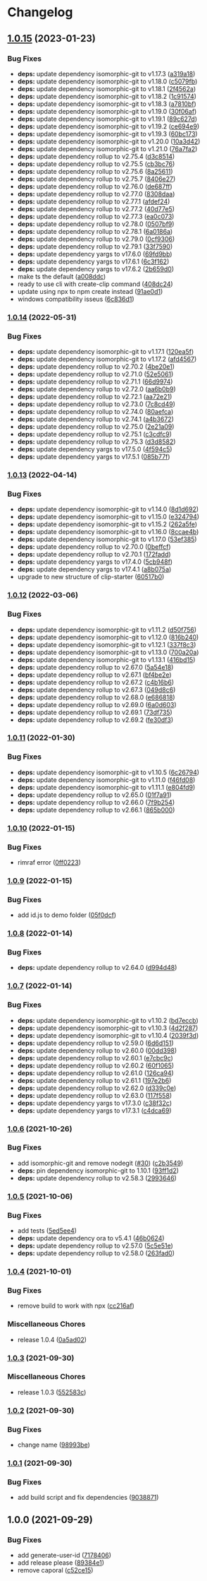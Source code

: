 # Changelog

## [1.0.15](https://github.com/donkeyclip/cli/compare/v1.0.14...v1.0.15) (2023-01-23)


### Bug Fixes

* **deps:** update dependency isomorphic-git to v1.17.3 ([a319a18](https://github.com/donkeyclip/cli/commit/a319a18a5d3dbf2e4e32058b8ee08d167999c091))
* **deps:** update dependency isomorphic-git to v1.18.0 ([c5079fb](https://github.com/donkeyclip/cli/commit/c5079fb48640f59556161b13ac88cb0bb3c2dfa6))
* **deps:** update dependency isomorphic-git to v1.18.1 ([2f4562a](https://github.com/donkeyclip/cli/commit/2f4562a5042342ff700b8c59363fabba7d4b5ec6))
* **deps:** update dependency isomorphic-git to v1.18.2 ([1c91574](https://github.com/donkeyclip/cli/commit/1c91574dfa3f486f67e84ed14fce42072f78ce4d))
* **deps:** update dependency isomorphic-git to v1.18.3 ([a7810bf](https://github.com/donkeyclip/cli/commit/a7810bfe8915b8d7737e03d164eaf298dda6feca))
* **deps:** update dependency isomorphic-git to v1.19.0 ([30f06af](https://github.com/donkeyclip/cli/commit/30f06afb39014cd72cb26ba9694ff5ead298408d))
* **deps:** update dependency isomorphic-git to v1.19.1 ([89c627d](https://github.com/donkeyclip/cli/commit/89c627dad52c02c0854e3342d15376a109b4686d))
* **deps:** update dependency isomorphic-git to v1.19.2 ([ce694e9](https://github.com/donkeyclip/cli/commit/ce694e9c941535e016ce19d0919594589860f5ab))
* **deps:** update dependency isomorphic-git to v1.19.3 ([60bc173](https://github.com/donkeyclip/cli/commit/60bc173da276aa8154c8d9415fba04a38e3714b9))
* **deps:** update dependency isomorphic-git to v1.20.0 ([10a3d42](https://github.com/donkeyclip/cli/commit/10a3d42130bb4bb3aeefe7499da5ca04af608d1b))
* **deps:** update dependency isomorphic-git to v1.21.0 ([76a7fa2](https://github.com/donkeyclip/cli/commit/76a7fa2b063528fbcc60dd90f51efa6015d72cda))
* **deps:** update dependency rollup to v2.75.4 ([d3c8514](https://github.com/donkeyclip/cli/commit/d3c8514293b84caaaed0bab2c9d61921aac11b09))
* **deps:** update dependency rollup to v2.75.5 ([cb3bc76](https://github.com/donkeyclip/cli/commit/cb3bc7609615184b40bc495feb21396bbe22d6d4))
* **deps:** update dependency rollup to v2.75.6 ([8a25611](https://github.com/donkeyclip/cli/commit/8a256110acd64798555f0c3e13fce46cf0504033))
* **deps:** update dependency rollup to v2.75.7 ([8406e27](https://github.com/donkeyclip/cli/commit/8406e271a4ad077c05c6c2811fac2811f39ad5c9))
* **deps:** update dependency rollup to v2.76.0 ([de687ff](https://github.com/donkeyclip/cli/commit/de687ffa7973e6f3cf2fef3a9c847c4aad330c11))
* **deps:** update dependency rollup to v2.77.0 ([8308daa](https://github.com/donkeyclip/cli/commit/8308daa4c49d61acbd426844106c6003a27c8bf8))
* **deps:** update dependency rollup to v2.77.1 ([afdef24](https://github.com/donkeyclip/cli/commit/afdef244a22ea8a59a59c620f7819572294f2ca1))
* **deps:** update dependency rollup to v2.77.2 ([40d77e5](https://github.com/donkeyclip/cli/commit/40d77e5d4513c4b198c48e22e940e8a1c2396fd9))
* **deps:** update dependency rollup to v2.77.3 ([ea0c073](https://github.com/donkeyclip/cli/commit/ea0c0739d4a1ca8762253db2c1df410f1c3a292d))
* **deps:** update dependency rollup to v2.78.0 ([0507bf9](https://github.com/donkeyclip/cli/commit/0507bf98acd00e2892e4bb7c48fc2bb9dee95d2d))
* **deps:** update dependency rollup to v2.78.1 ([6a0186a](https://github.com/donkeyclip/cli/commit/6a0186a4b9141c4272542de6eea4ddb2c48270d3))
* **deps:** update dependency rollup to v2.79.0 ([0cf9306](https://github.com/donkeyclip/cli/commit/0cf9306562e7646f5293818385e62d7766a8768e))
* **deps:** update dependency rollup to v2.79.1 ([33f7590](https://github.com/donkeyclip/cli/commit/33f75901a68a050827554660ff0dc2fbb5ec5ad8))
* **deps:** update dependency yargs to v17.6.0 ([69fd9bb](https://github.com/donkeyclip/cli/commit/69fd9bb1b12a9c7ac0fcb36308f8b64ed01f95e1))
* **deps:** update dependency yargs to v17.6.1 ([6c3f162](https://github.com/donkeyclip/cli/commit/6c3f1620437c18a8333dba1b3a2394cc619fcfac))
* **deps:** update dependency yargs to v17.6.2 ([2b659d0](https://github.com/donkeyclip/cli/commit/2b659d0c9db0729a6ca5f67af5a941e0cbbd8106))
* make ts the default ([a008ddc](https://github.com/donkeyclip/cli/commit/a008ddc3604e0b6dbb52fc2aedb10d9c4af21f99))
* ready to use cli with create-clip command ([408dc24](https://github.com/donkeyclip/cli/commit/408dc24ee912bae622e443981e272202724225e8))
* update using npx to npm create instead ([91ae0d1](https://github.com/donkeyclip/cli/commit/91ae0d10a4b421f5ca36d720c5cacf8973f84dc3))
* windows compatibility isseus ([6c836d1](https://github.com/donkeyclip/cli/commit/6c836d10e0e0754c3dcfb1ca050d760cc354f232))

### [1.0.14](https://github.com/donkeyclip/cli/compare/v1.0.13...v1.0.14) (2022-05-31)


### Bug Fixes

* **deps:** update dependency isomorphic-git to v1.17.1 ([120ea5f](https://github.com/donkeyclip/cli/commit/120ea5feb774e4b4c7d01dccbfa5bb56dea36419))
* **deps:** update dependency isomorphic-git to v1.17.2 ([afd4567](https://github.com/donkeyclip/cli/commit/afd4567326b43d02cfe65dc4c890d0942b7f1f92))
* **deps:** update dependency rollup to v2.70.2 ([4be20e1](https://github.com/donkeyclip/cli/commit/4be20e1ff4abc1c9d874b1ddfa47a35e22632551))
* **deps:** update dependency rollup to v2.71.0 ([52e5061](https://github.com/donkeyclip/cli/commit/52e50618af314c2e8dcd286c638c6ab7bae9189f))
* **deps:** update dependency rollup to v2.71.1 ([66d9974](https://github.com/donkeyclip/cli/commit/66d9974215d7a0b85eae1b5739e740d42033e1f4))
* **deps:** update dependency rollup to v2.72.0 ([aa6b0b9](https://github.com/donkeyclip/cli/commit/aa6b0b9769c9539ef7bd3d61f0588208dab23f18))
* **deps:** update dependency rollup to v2.72.1 ([aa72e21](https://github.com/donkeyclip/cli/commit/aa72e2133003bde1e39811bd8e98966642210857))
* **deps:** update dependency rollup to v2.73.0 ([7c8cd49](https://github.com/donkeyclip/cli/commit/7c8cd49c5461f18f3448afff86f3fc91402bd746))
* **deps:** update dependency rollup to v2.74.0 ([80aefca](https://github.com/donkeyclip/cli/commit/80aefca0764ad8aca14086f44d21ba1c506b1b62))
* **deps:** update dependency rollup to v2.74.1 ([a4b3672](https://github.com/donkeyclip/cli/commit/a4b36726d747a6ee4eeeda563a1f8641af91dae6))
* **deps:** update dependency rollup to v2.75.0 ([2e21a09](https://github.com/donkeyclip/cli/commit/2e21a09defd2b81cb938357d36714584d188a428))
* **deps:** update dependency rollup to v2.75.1 ([c3cdfc9](https://github.com/donkeyclip/cli/commit/c3cdfc9f5f320f9c5d30daf29ec645ca1ebcf5de))
* **deps:** update dependency rollup to v2.75.3 ([d3d8582](https://github.com/donkeyclip/cli/commit/d3d858207a7abed81789d9e11013af38762c068a))
* **deps:** update dependency yargs to v17.5.0 ([4f594c5](https://github.com/donkeyclip/cli/commit/4f594c5c2334144306cd05bf0090c45714b08c6f))
* **deps:** update dependency yargs to v17.5.1 ([085b77f](https://github.com/donkeyclip/cli/commit/085b77f50b55b9c0893d2bfc00c38c536de6e26f))

### [1.0.13](https://github.com/donkeyclip/cli/compare/v1.0.12...v1.0.13) (2022-04-14)


### Bug Fixes

* **deps:** update dependency isomorphic-git to v1.14.0 ([8d1d692](https://github.com/donkeyclip/cli/commit/8d1d692111a5b8b70cadea7ec5387e8e831dbdc0))
* **deps:** update dependency isomorphic-git to v1.15.0 ([e324794](https://github.com/donkeyclip/cli/commit/e324794ddf8aed7e8009c46bafbfece93db54fdc))
* **deps:** update dependency isomorphic-git to v1.15.2 ([262a5fe](https://github.com/donkeyclip/cli/commit/262a5fee5d7efa008efe76063c1c62287551eafe))
* **deps:** update dependency isomorphic-git to v1.16.0 ([8ccae4b](https://github.com/donkeyclip/cli/commit/8ccae4b9d43b996ecce62d5c8672fd7697f162db))
* **deps:** update dependency isomorphic-git to v1.17.0 ([53ef385](https://github.com/donkeyclip/cli/commit/53ef385efc217d4bd9f7e9e3d7a393288b56c414))
* **deps:** update dependency rollup to v2.70.0 ([0beffcf](https://github.com/donkeyclip/cli/commit/0beffcfebc8e37a448e045e2427904c77ecdde13))
* **deps:** update dependency rollup to v2.70.1 ([172fadd](https://github.com/donkeyclip/cli/commit/172fadd93c55cab33ef7225c86951bbf4a70c5ce))
* **deps:** update dependency yargs to v17.4.0 ([5cb948f](https://github.com/donkeyclip/cli/commit/5cb948fa3dc57285f946511bd86af19b1dad55df))
* **deps:** update dependency yargs to v17.4.1 ([a8b075a](https://github.com/donkeyclip/cli/commit/a8b075a7e2c166d246006116dee67a184f1bdb56))
* upgrade to new structure of clip-starter ([60517b0](https://github.com/donkeyclip/cli/commit/60517b0e23388b670911bbea157dc3373c4bf376))

### [1.0.12](https://www.github.com/donkeyclip/cli/compare/v1.0.11...v1.0.12) (2022-03-06)


### Bug Fixes

* **deps:** update dependency isomorphic-git to v1.11.2 ([d50f756](https://www.github.com/donkeyclip/cli/commit/d50f756d8a06816e2282d11d0435514d0bb5035a))
* **deps:** update dependency isomorphic-git to v1.12.0 ([816b240](https://www.github.com/donkeyclip/cli/commit/816b240128ab86ef602663f10c21fa9d3aefa000))
* **deps:** update dependency isomorphic-git to v1.12.1 ([337f8c3](https://www.github.com/donkeyclip/cli/commit/337f8c3dc879749e353404d72ddd1d50968500ca))
* **deps:** update dependency isomorphic-git to v1.13.0 ([700a20a](https://www.github.com/donkeyclip/cli/commit/700a20ac0c6a775d63bbb8ad3f33212ed835f404))
* **deps:** update dependency isomorphic-git to v1.13.1 ([416bd15](https://www.github.com/donkeyclip/cli/commit/416bd15872c33e82cbeff9404d245df399a11ae7))
* **deps:** update dependency rollup to v2.67.0 ([5a54e18](https://www.github.com/donkeyclip/cli/commit/5a54e18e0139667c6742c4c8ba9e404b00286f37))
* **deps:** update dependency rollup to v2.67.1 ([bf4be2e](https://www.github.com/donkeyclip/cli/commit/bf4be2eed6bd4fdf3b4db36e73e3639b95c8a8a8))
* **deps:** update dependency rollup to v2.67.2 ([c4b16b6](https://www.github.com/donkeyclip/cli/commit/c4b16b6a0c5fbea7c1f1c51917e8eb748246dd1f))
* **deps:** update dependency rollup to v2.67.3 ([049d8c6](https://www.github.com/donkeyclip/cli/commit/049d8c6801b0f9317e8017bbddf7cb4cfb2a9057))
* **deps:** update dependency rollup to v2.68.0 ([e686818](https://www.github.com/donkeyclip/cli/commit/e686818a5a2940a5a23122b0d0483993e905560f))
* **deps:** update dependency rollup to v2.69.0 ([6a0d603](https://www.github.com/donkeyclip/cli/commit/6a0d603487442575e4fbb6290fffe1aaf62f31a3))
* **deps:** update dependency rollup to v2.69.1 ([73df735](https://www.github.com/donkeyclip/cli/commit/73df735fc29e0b1136f14b17082550e42cfaed71))
* **deps:** update dependency rollup to v2.69.2 ([fe30df3](https://www.github.com/donkeyclip/cli/commit/fe30df3c7b97ec3df7a6361a6e701d8a508930b9))

### [1.0.11](https://www.github.com/donkeyclip/cli/compare/v1.0.10...v1.0.11) (2022-01-30)


### Bug Fixes

* **deps:** update dependency isomorphic-git to v1.10.5 ([6c26794](https://www.github.com/donkeyclip/cli/commit/6c267945bc2fcbbb68194577cf0904c6685ec122))
* **deps:** update dependency isomorphic-git to v1.11.0 ([f46fd08](https://www.github.com/donkeyclip/cli/commit/f46fd08f5481776a8ebed31638c6766c204b6f68))
* **deps:** update dependency isomorphic-git to v1.11.1 ([e804fd9](https://www.github.com/donkeyclip/cli/commit/e804fd9553d497b06c406f4b10e55035e93964eb))
* **deps:** update dependency rollup to v2.65.0 ([01f7a91](https://www.github.com/donkeyclip/cli/commit/01f7a91d87cb98ee759ed7bc9302b4f5a6d29468))
* **deps:** update dependency rollup to v2.66.0 ([7f9b254](https://www.github.com/donkeyclip/cli/commit/7f9b25491e164f3797ed116e7b62bb4764a7e48d))
* **deps:** update dependency rollup to v2.66.1 ([865b000](https://www.github.com/donkeyclip/cli/commit/865b00023e0947f8d3f204d93421306bd056e024))

### [1.0.10](https://www.github.com/donkeyclip/cli/compare/v1.0.9...v1.0.10) (2022-01-15)


### Bug Fixes

* rimraf error ([0ff0223](https://www.github.com/donkeyclip/cli/commit/0ff0223377d8d7351122cc30ba24adfbfecc1326))

### [1.0.9](https://www.github.com/donkeyclip/cli/compare/v1.0.8...v1.0.9) (2022-01-15)


### Bug Fixes

* add id.js to demo folder ([05f0dcf](https://www.github.com/donkeyclip/cli/commit/05f0dcf9fad344f432425508c6ba0d46554ee12f))

### [1.0.8](https://www.github.com/donkeyclip/cli/compare/v1.0.7...v1.0.8) (2022-01-14)


### Bug Fixes

* **deps:** update dependency rollup to v2.64.0 ([d994d48](https://www.github.com/donkeyclip/cli/commit/d994d489302f9de14f10065ddc6ed43c86c2b8b0))

### [1.0.7](https://www.github.com/donkeyclip/cli/compare/v1.0.6...v1.0.7) (2022-01-14)


### Bug Fixes

* **deps:** update dependency isomorphic-git to v1.10.2 ([bd7eccb](https://www.github.com/donkeyclip/cli/commit/bd7eccbbbc5b7242f7153bf6d4b2d4633a22d009))
* **deps:** update dependency isomorphic-git to v1.10.3 ([4d2f287](https://www.github.com/donkeyclip/cli/commit/4d2f2873a491b4701cfc7c91e9dea0996d6d3e41))
* **deps:** update dependency isomorphic-git to v1.10.4 ([2039f3d](https://www.github.com/donkeyclip/cli/commit/2039f3ded4bc8d3ec5052d6a44d42ecc7d7d2bfa))
* **deps:** update dependency rollup to v2.59.0 ([6d6d151](https://www.github.com/donkeyclip/cli/commit/6d6d151347074a9884b3b362913677a09d5482d5))
* **deps:** update dependency rollup to v2.60.0 ([00dd398](https://www.github.com/donkeyclip/cli/commit/00dd39860f86505862cac646916fec5d4ff1295e))
* **deps:** update dependency rollup to v2.60.1 ([e7cbc9c](https://www.github.com/donkeyclip/cli/commit/e7cbc9c89384dcb11c74cb5f90c344732fe78eeb))
* **deps:** update dependency rollup to v2.60.2 ([60f1065](https://www.github.com/donkeyclip/cli/commit/60f10651d06fd73cf52fcef8b727bd97024ee6e5))
* **deps:** update dependency rollup to v2.61.0 ([126ca94](https://www.github.com/donkeyclip/cli/commit/126ca94dfb803717685ca2ba478e4120384987b3))
* **deps:** update dependency rollup to v2.61.1 ([197e2b6](https://www.github.com/donkeyclip/cli/commit/197e2b63d8e308e8e2163eaf438dc1e219223eef))
* **deps:** update dependency rollup to v2.62.0 ([d339c0e](https://www.github.com/donkeyclip/cli/commit/d339c0e477806bd9b34de9b0f61ae3b23be1f29d))
* **deps:** update dependency rollup to v2.63.0 ([117f558](https://www.github.com/donkeyclip/cli/commit/117f558de4a2f766fcdaac893ebc40ed57caa4cf))
* **deps:** update dependency yargs to v17.3.0 ([c38f32c](https://www.github.com/donkeyclip/cli/commit/c38f32c4ba75ee71990a68f06243413fe53f09a1))
* **deps:** update dependency yargs to v17.3.1 ([c4dca69](https://www.github.com/donkeyclip/cli/commit/c4dca6961a6bf8b59cd0696d897ad0f576923d4e))

### [1.0.6](https://www.github.com/donkeyclip/cli/compare/v1.0.5...v1.0.6) (2021-10-26)


### Bug Fixes

* add isomorphic-git and remove nodegit ([#30](https://www.github.com/donkeyclip/cli/issues/30)) ([c2b3549](https://www.github.com/donkeyclip/cli/commit/c2b3549b35b288951ec0d6526565faa1f8acda1d))
* **deps:** pin dependency isomorphic-git to 1.10.1 ([93ff1d2](https://www.github.com/donkeyclip/cli/commit/93ff1d2db42c26f22ae153fe354a451faa321019))
* **deps:** update dependency rollup to v2.58.3 ([2993646](https://www.github.com/donkeyclip/cli/commit/29936461c3ac2f87b8a95073670ce7a75e49a6f2))

### [1.0.5](https://www.github.com/donkeyclip/cli/compare/v1.0.4...v1.0.5) (2021-10-06)


### Bug Fixes

* add tests ([5ed5ee4](https://www.github.com/donkeyclip/cli/commit/5ed5ee40a32b6c7fee7a6c4202982b2ad43e6998))
* **deps:** update dependency ora to v5.4.1 ([46b0624](https://www.github.com/donkeyclip/cli/commit/46b0624ea071fbf96b95f7747dec01bda89bb0a5))
* **deps:** update dependency rollup to v2.57.0 ([5c5e51e](https://www.github.com/donkeyclip/cli/commit/5c5e51ea042260663ece19801172e60b945a6c42))
* **deps:** update dependency rollup to v2.58.0 ([263fad0](https://www.github.com/donkeyclip/cli/commit/263fad04f0b1cac40e31cf55250574b11595299b))

### [1.0.4](https://www.github.com/donkeyclip/cli/compare/v1.0.3...v1.0.4) (2021-10-01)


### Bug Fixes

* remove build to work with npx ([cc216af](https://www.github.com/donkeyclip/cli/commit/cc216af187b4ac95e062460c00264dbbfbb52169))


### Miscellaneous Chores

* release 1.0.4 ([0a5ad02](https://www.github.com/donkeyclip/cli/commit/0a5ad027efa9485217d6cc4f0c50b5ee991e6122))

### [1.0.3](https://www.github.com/donkeyclip/cli/compare/v1.0.2...v1.0.3) (2021-09-30)


### Miscellaneous Chores

* release 1.0.3 ([552583c](https://www.github.com/donkeyclip/cli/commit/552583c7efb02320f1d19e85d0277205020fd823))

### [1.0.2](https://www.github.com/donkeyclip/cli/compare/v1.0.1...v1.0.2) (2021-09-30)


### Bug Fixes

* change name ([98993be](https://www.github.com/donkeyclip/cli/commit/98993bed8ed1638b95cf9fdd69cff423d808db51))

### [1.0.1](https://www.github.com/donkeyclip/motorcortex-cli/compare/v1.0.0...v1.0.1) (2021-09-30)


### Bug Fixes

* add build script and fix dependencies ([9038871](https://www.github.com/donkeyclip/motorcortex-cli/commit/9038871756d4daa5242c1879a302f681dde7b631))

## 1.0.0 (2021-09-29)


### Bug Fixes

* add generate-user-id ([7178406](https://www.github.com/donkeyclip/motorcortex-cli/commit/7178406625c5545c44bc655f8c33cdbc436582c3))
* add release please ([89384e1](https://www.github.com/donkeyclip/motorcortex-cli/commit/89384e13e3b259b35505d736763c09123608f09a))
* remove caporal ([c52ce15](https://www.github.com/donkeyclip/motorcortex-cli/commit/c52ce159464d792708868474b28ce28c50076804))
